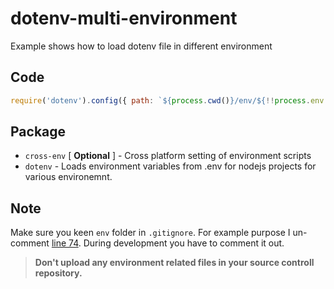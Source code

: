 # dotenv-multi-environment

Example shows how to load dotenv file in different environment

## Code

```js
require('dotenv').config({ path: `${process.cwd()}/env/${!!process.env.NODE_ENV ? `.env.` + process.env.NODE_ENV : `.env`}` })
```

## Package

* `cross-env` [ **Optional** ] - Cross platform setting of environment scripts
* `dotenv` - Loads environment variables from .env for nodejs projects for various environemnt.

## Note

Make sure you keen `env` folder in `.gitignore`. For example purpose I un-comment [line 74](https://github.com/rjoydip/dotenv-multi-environment/blob/main/.gitignore#L74). During development you have to comment it out. 

> **Don't upload any environment related files in your source controll repository.**